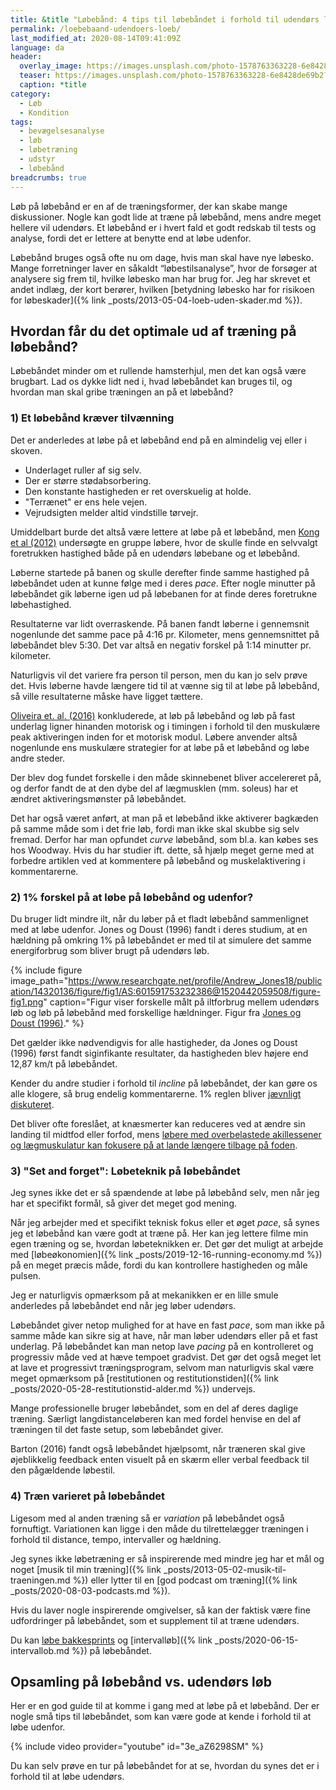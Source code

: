 ```yaml
---
title: &title "Løbebånd: 4 tips til løbebåndet i forhold til udendørs løb?"
permalink: /loebebaand-udendoers-loeb/
last_modified_at: 2020-08-14T09:41:09Z
language: da
header:
  overlay_image: https://images.unsplash.com/photo-1578763363228-6e8428de69b2?ixlib=rb-1.2.1&ixid=eyJhcHBfaWQiOjEyMDd9&auto=format&fit=crop&w=1900&q=60
  teaser: https://images.unsplash.com/photo-1578763363228-6e8428de69b2?ixlib=rb-1.2.1&ixid=eyJhcHBfaWQiOjEyMDd9&auto=format&fit=crop&w=400&q=60
  caption: *title
category:
  - Løb
  - Kondition
tags:
  - bevægelsesanalyse
  - løb
  - løbetræning
  - udstyr
  - løbebånd
breadcrumbs: true
---
```


Løb på løbebånd er en af de træningsformer, der kan skabe mange diskussioner. Nogle kan godt lide at træne på løbebånd, mens andre meget hellere vil udendørs. Et løbebånd er i hvert fald et godt redskab til tests og analyse, fordi det er lettere at benytte end at løbe udenfor.

Løbebånd bruges også ofte nu om dage, hvis man skal have nye løbesko. Mange forretninger laver en såkaldt “løbestilsanalyse”, hvor de forsøger at analysere sig frem til, hvilke løbesko man har brug for. Jeg har skrevet et andet indlæg, der kort berører, hvilken [betydning løbesko har for risikoen for løbeskader]({% link _posts/2013-05-04-loeb-uden-skader.md %}).

## Hvordan får du det optimale ud af træning på løbebånd?

Løbebåndet minder om et rullende hamsterhjul, men det kan også være brugbart. Lad os dykke lidt ned i, hvad løbebåndet kan bruges til, og hvordan man skal gribe træningen an på et løbebånd?

### 1) Et løbebånd kræver tilvænning

Det er anderledes at løbe på et løbebånd end på en almindelig vej eller i skoven.

- Underlaget ruller af sig selv.
- Der er større stødabsorbering.
- Den konstante hastigheden er ret overskuelig at holde.
- "Terrænet" er ens hele vejen.
- Vejrudsigten melder altid vindstille tørvejr.

Umiddelbart burde det altså være lettere at løbe på et løbebånd, men [Kong et al (2012)](http://www.ncbi.nlm.nih.gov/pubmed/22357398) undersøgte en gruppe løbere, hvor de skulle finde en selvvalgt foretrukken hastighed både på en udendørs løbebane og et løbebånd.

Løberne startede på banen og skulle derefter finde samme hastighed på løbebåndet uden at kunne følge med i deres _pace_. Efter nogle minutter på løbebåndet gik løberne igen ud på løbebanen for at finde deres foretrukne løbehastighed.

Resultaterne var lidt overraskende. På banen fandt løberne i gennemsnit nogenlunde det samme pace på 4:16 pr. Kilometer, mens gennemsnittet på løbebåndet blev 5:30. Det var altså en negativ forskel på 1:14 minutter pr. kilometer.

Naturligvis vil det variere fra person til person, men du kan jo selv prøve det. Hvis løberne havde længere tid til at vænne sig til at løbe på løbebånd, så ville resultaterne måske have ligget tættere.

[Oliveira et. al. (2016)](http://www.ncbi.nlm.nih.gov/pubmed/27064978) konkluderede, at løb på løbebånd og løb på fast underlag ligner hinanden motorisk og i timingen i forhold til den muskulære peak aktiveringen inden for et motorisk modul. Løbere anvender altså nogenlunde ens muskulære strategier for at løbe på et løbebånd og løbe andre steder.

Der blev dog fundet forskelle i den måde skinnebenet bliver accelereret på, og derfor fandt de at den dybe del af lægmusklen (mm. soleus) har et ændret aktiveringsmønster på løbebåndet.

Det har også været anført, at man på et løbebånd ikke aktiverer bagkæden på samme måde som i det frie løb, fordi man ikke skal skubbe sig selv fremad. Derfor har man opfundet _curve_ løbebånd, som bl.a. kan købes ses hos Woodway. Hvis du har studier ift. dette, så hjælp meget gerne med at forbedre artiklen ved at kommentere på løbebånd og muskelaktivering i kommentarerne.

### 2) 1% forskel på at løbe på løbebånd og udenfor?

Du bruger lidt mindre ilt, når du løber på et fladt løbebånd sammenlignet med at løbe udenfor. Jones og Doust (1996) fandt i deres studium, at en hældning på omkring 1% på løbebåndet er med til at simulere det samme energiforbrug som bliver brugt på udendørs løb.

{% include figure image_path="https://www.researchgate.net/profile/Andrew_Jones18/publication/14320136/figure/fig1/AS:601591753232386@1520442059508/figure-fig1.png" caption="Figur viser forskelle målt på iltforbrug mellem udendørs løb og løb på løbebånd med forskellige hældninger. Figur fra [Jones og Doust (1996)](http://www.ncbi.nlm.nih.gov/pubmed/8887211)." %}

Det gælder ikke nødvendigvis for alle hastigheder, da Jones og Doust (1996) først fandt siginfikante resultater, da hastigheden blev højere end 12,87 km/t på løbebåndet.

Kender du andre studier i forhold til _incline_ på løbebåndet, der kan gøre os alle klogere, så brug endelig kommentarerne. 1% reglen bliver [jævnligt diskuteret](http://blog.cybexintl.com/post/the-1-incline-simulating-over-ground-running).

Det bliver ofte foreslået, at knæsmerter kan reduceres ved at ændre sin landing til midtfod eller forfod, mens [løbere med overbelastede akillessener og lægmuskulatur kan fokusere på at lande længere tilbage på foden](https://www.tendinopathyrehab.com/blog/tendinopathy-updates/what-are-the-best-run-retraining-strategies-for-achilles-tendinopathy).

### 3) "Set and forget": Løbeteknik på løbebåndet

Jeg synes ikke det er så spændende at løbe på løbebånd selv, men når jeg har et specifikt formål, så giver det meget god mening.

Når jeg arbejder med et specifikt teknisk fokus eller et øget _pace_, så synes jeg et løbebånd kan være godt at træne på. Her kan jeg lettere filme min egen træning og se, hvordan løbeteknikken er. Det gør det muligt at arbejde med [løbeøkonomien]({% link _posts/2019-12-16-running-economy.md %}) på en meget præcis måde, fordi du kan kontrollere hastigheden og måle pulsen.

Jeg er naturligvis opmærksom på at mekanikken er en lille smule anderledes på løbebåndet end når jeg løber udendørs.

Løbebåndet giver netop mulighed for at have en fast _pace_, som man ikke på samme måde kan sikre sig at have, når man løber udendørs eller på et fast underlag. På løbebåndet kan man netop lave _pacing_ på en kontrolleret og progressiv måde ved at hæve tempoet gradvist. Det gør det også meget let at lave et progressivt træningsprogram, selvom man naturligvis skal være meget opmærksom på [restitutionen og restitutionstiden]({% link _posts/2020-05-28-restitutionstid-alder.md %}) undervejs.

Mange professionelle bruger løbebåndet, som en del af deres daglige træning. Særligt langdistanceløberen kan med fordel henvise en del af træningen til det faste setup, som løbebåndet giver.

Barton (2016) fandt også løbebåndet hjælpsomt, når træneren skal give øjeblikkelig feedback enten visuelt på en skærm eller verbal feedback til den pågældende løbestil.

### 4) Træn varieret på løbebåndet

Ligesom med al anden træning så er _variation_ på løbebåndet også fornuftigt. Variationen kan ligge i den måde du tilrettelægger træningen i forhold til distance, tempo, intervaller og hældning.

Jeg synes ikke løbetræning er så inspirerende med mindre jeg har et mål og noget [musik til min træning]({% link _posts/2013-05-02-musik-til-traeningen.md %}) eller lytter til en [god podcast om træning]({% link _posts/2020-08-03-podcasts.md %}).

Hvis du laver nogle inspirerende omgivelser, så kan der faktisk være fine udfordringer på løbebåndet, som et supplement til at træne udendørs.

Du kan [løbe bakkesprints](https://www.rekordjagt.dk/loebebaand-intervaltraening/) og [intervalløb]({% link _posts/2020-06-15-intervallob.md %}) på løbebåndet.

## Opsamling på løbebånd vs. udendørs løb

Her er en god guide til at komme i gang med at løbe på et løbebånd. Der er nogle små tips til løbebåndet, som kan være gode at kende i forhold til at løbe udenfor.

{% include video provider="youtube" id="3e_aZ6298SM" %}

Du kan selv prøve en tur på løbebåndet for at se, hvordan du synes det er i forhold til at løbe udendørs.
